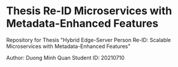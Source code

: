 # Thesis Re-ID Microservices with Metadata-Enhanced Features
Repository for Thesis "Hybrid Edge-Server Person Re-ID: Scalable Microservices with Metadata-Enhanced Features"

Author: Duong Minh Quan
Student ID: 20210710
